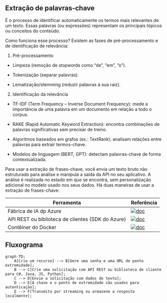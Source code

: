 ## **Extração de palavras-chave**


É o processo de identificar automaticamente os termos mais relevantes de um texto.
Essas palavras (ou expressões) representam os principais tópicos ou conceitos do conteúdo.

Como funciona esse processo? Existem as fases de pré-processamento e de identificação de relevância:

1. Pré-processamento

- Limpeza (remoção de stopwords como “de”, “em”, “o”).

- Tokenização (separar palavras).

- Lematização/stemming (reduzir palavras à sua raiz).

2. Identificação da relevância

- TF-IDF (Term Frequency – Inverse Document Frequency): mede a importância de uma palavra em um documento em relação a todo o corpus.

- RAKE (Rapid Automatic Keyword Extraction): encontra combinações de palavras significativas sem precisar de treino.

- Algoritmos baseados em grafos (ex.: TextRank): analisam relações entre palavras para extrair termos-chave.

- Modelos de linguagem (BERT, GPT): detectam palavras-chave de forma contextualizada.

Para usar a extração de frases-chave, você envia um texto bruto não estruturado para análise e manipula a saída da API no seu aplicativo. A análise é realizada no estado em que se encontra, sem personalização adicional no modelo usado nos seus dados. Há duas maneiras de usar a extração de frases-chave:


|Ferramenta|Referência|
|----------|----------|
|Fábrica de IA dp Azure|[![doc](https://img.shields.io/badge/Acesse-0077B5?style=for-the-badge&logo=linkedin&logoColor=white)](https://ai.azure.com/?cid=learnDocs)|    |
|API REST ou biblioteca de clientes (SDK do Azure)|[![doc](https://img.shields.io/badge/Acesse-0077B5?style=for-the-badge&logo=linkedin&logoColor=white)](https://ai.azure.com/?cid=learnDocs)|
|Contêiner do Docker|[![doc](https://img.shields.io/badge/Acesse-0077B5?style=for-the-badge&logo=linkedin&logoColor=white)](https://learn.microsoft.com/pt-br/azure/ai-services/language-service/sentiment-opinion-mining/how-to/use-containers)|     

## **Fluxograma**


```mermaid
graph TD;
    A[Crie um recurso] --> B[Gere uma senha e uma URL de ponto extremidade];
    B --> C[Crie uma solicitação com API REST ou biblioteca de cliente para C#, Java, JS, Python];
    C --> D[Envie a solicitação com dados de texto];
    D --> E[A chave e o ponto de extremidade são usados para autenticação];
    E --> F[Transmita por streaming ou armazene a resposta localmente];
```

